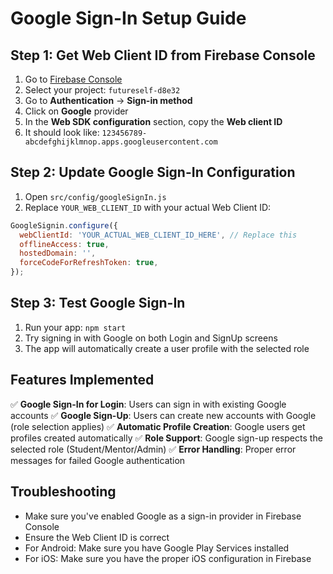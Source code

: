 # Google Sign-In Setup Guide

## Step 1: Get Web Client ID from Firebase Console

1. Go to [Firebase Console](https://console.firebase.google.com/)
2. Select your project: `futureself-d8e32`
3. Go to **Authentication** → **Sign-in method**
4. Click on **Google** provider
5. In the **Web SDK configuration** section, copy the **Web client ID**
6. It should look like: `123456789-abcdefghijklmnop.apps.googleusercontent.com`

## Step 2: Update Google Sign-In Configuration

1. Open `src/config/googleSignIn.js`
2. Replace `YOUR_WEB_CLIENT_ID` with your actual Web Client ID:

```javascript
GoogleSignin.configure({
  webClientId: 'YOUR_ACTUAL_WEB_CLIENT_ID_HERE', // Replace this
  offlineAccess: true,
  hostedDomain: '',
  forceCodeForRefreshToken: true,
});
```

## Step 3: Test Google Sign-In

1. Run your app: `npm start`
2. Try signing in with Google on both Login and SignUp screens
3. The app will automatically create a user profile with the selected role

## Features Implemented

✅ **Google Sign-In for Login**: Users can sign in with existing Google accounts
✅ **Google Sign-Up**: Users can create new accounts with Google (role selection applies)
✅ **Automatic Profile Creation**: Google users get profiles created automatically
✅ **Role Support**: Google sign-up respects the selected role (Student/Mentor/Admin)
✅ **Error Handling**: Proper error messages for failed Google authentication

## Troubleshooting

- Make sure you've enabled Google as a sign-in provider in Firebase Console
- Ensure the Web Client ID is correct
- For Android: Make sure you have Google Play Services installed
- For iOS: Make sure you have the proper iOS configuration in Firebase
